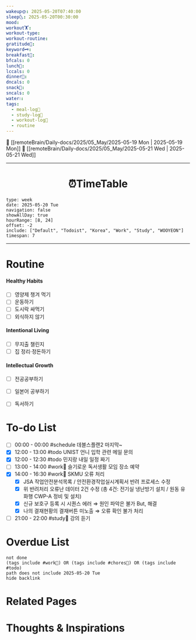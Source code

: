 ```yaml
---
wakeup🌞: 2025-05-20T07:40:00
sleep🌜: 2025-05-20T00:30:00
mood: 
workout🏋️: 
workout-type: 
workout-routine: 
gratitude🙏: 
keyword🗝️: 
breakfast🍳: 
bfcals: 0
lunch🍚: 
lccals: 0
dinner🥗: 
dncals: 0
snack🍬: 
sncals: 0
water💧: 
tags:
  - meal-log📝
  - study-log📓
  - workout-log💪
  - routine
---
```


🔺 [[remoteBrain/Daily-docs/2025/05_May/2025-05-19 Mon | 2025-05-19 Mon]]
🔻 [[remoteBrain/Daily-docs/2025/05_May/2025-05-21 Wed | 2025-05-21 Wed]]
___
<h1> <center>⏰TimeTable </center> </h1>

```gEvent
type: week
date: 2025-05-20 Tue
navigation: false
showAllDay: true
hourRange: [8, 24]
offset: -2
include: ["Default", "Todoist", "Korea", "Work", "Study", "WOOYEON"]
timespan: 7
```

--- 


# Routine 

####  Healthy Habits
- [ ] 영양제 챙겨 먹기
- [ ] 운동하기
- [ ] 도시락 싸먹기 
- [ ] 외식하지 않기 

####  Intentional Living 
- [ ] 무지출 챌린지 
- [ ] 집 정리·정돈하기

#### Intellectual Growth
- [ ] 전공공부하기
- [ ] 일본어 공부하기
- [ ] 독서하기



# To-do List

- [ ] 00:00 - 00:00 #schedule 데블스플랜2 마지막~
- [x] 12:00 - 13:00 #todo UNIST 언니 입학 관련 메일 문의
- [x] 12:00 - 12:30 #todo 민지랑 내일 일정 짜기
- [ ] 13:00 - 14:00 #work💼 슬기로운 독서생활 모임 장소 예약
- [x] 14:00 - 16:30 #work💼 SKMU 오류 처리
	- [x] JSA 작업안전분석목록 / 안전환경작업실시계획서 반려 프로세스 수정
	- [x] 위 반려처리 오류난 데이터 2건 수정 (총 4건: 전기실 냉난방기 설치 / 원동 유화행 CWP-A 정비 및 설치)
	- [x] 신규 보호구 등록 시 시퀀스 에러 ⇒ 원인 파악은 불가 But, 해결
	- [x] 나의 결재현황의 결재버튼 미노출 ⇒ 오류 확인 불가 처리
- [ ] 21:00 - 22:00 #study📓 강의 듣기

# Overdue List
```tasks
not done
(tags include #work💼) OR (tags include #chores🧺) OR (tags include #todo)
path does not include 2025-05-20 Tue
hide backlink
```

# Related Pages



# Thoughts & Inspirations

